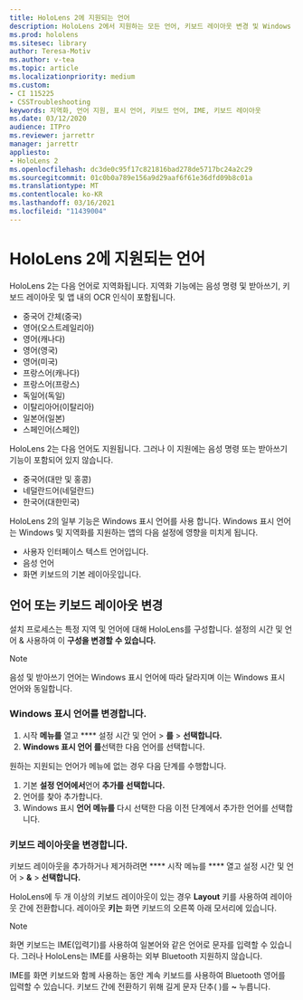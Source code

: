 ```yaml
---
title: HoloLens 2에 지원되는 언어
description: HoloLens 2에서 지원하는 모든 언어, 키보드 레이아웃 변경 및 Windows 표시 언어 업데이트에 대해 자세히 알아보습니다.
ms.prod: hololens
ms.sitesec: library
author: Teresa-Motiv
ms.author: v-tea
ms.topic: article
ms.localizationpriority: medium
ms.custom:
- CI 115225
- CSSTroubleshooting
keywords: 지역화, 언어 지원, 표시 언어, 키보드 언어, IME, 키보드 레이아웃
ms.date: 03/12/2020
audience: ITPro
ms.reviewer: jarrettr
manager: jarrettr
appliesto:
- HoloLens 2
ms.openlocfilehash: dc3de0c95f17c821816bad278de5717bc24a2c29
ms.sourcegitcommit: 01c0b0a789e156a9d29aaf6f61e36dfd09b8c01a
ms.translationtype: MT
ms.contentlocale: ko-KR
ms.lasthandoff: 03/16/2021
ms.locfileid: "11439004"
---
```

# <a name="supported-languages-for-hololens-2"></a>HoloLens 2에 지원되는 언어

HoloLens 2는 다음 언어로 지역화됩니다. 지역화 기능에는 음성 명령 및 받아쓰기, 키보드 레이아웃 및 앱 내의 OCR 인식이 포함됩니다.

- 중국어 간체(중국)
- 영어(오스트레일리아)
- 영어(캐나다)
- 영어(영국)
- 영어(미국)
- 프랑스어(캐나다)
- 프랑스어(프랑스)
- 독일어(독일)
- 이탈리아어(이탈리아)
- 일본어(일본)
- 스페인어(스페인)

HoloLens 2는 다음 언어도 지원됩니다. 그러나 이 지원에는 음성 명령 또는 받아쓰기 기능이 포함되어 있지 않습니다.

- 중국어(대만 및 홍콩)
- 네덜란드어(네덜란드)
- 한국어(대한민국)

HoloLens 2의 일부 기능은 Windows 표시 언어를 사용 합니다. Windows 표시 언어는 Windows 및 지역화를 지원하는 앱의 다음 설정에 영향을 미치게 됩니다.

- 사용자 인터페이스 텍스트 언어입니다.
- 음성 언어
- 화면 키보드의 기본 레이아웃입니다.

## <a name="change-the-language-or-keyboard-layout"></a>언어 또는 키보드 레이아웃 변경

설치 프로세스는 특정 지역 및 언어에 대해 HoloLens를 구성합니다. 설정의 시간 및 언어 & 사용하여 이 **구성을 변경할** **수 있습니다.**

> [!NOTE]  
> 음성 및 받아쓰기 언어는 Windows 표시 언어에 따라 달라지며 이는 Windows 표시 언어와 동일합니다.

### <a name="to-change-the-windows-display-language"></a>Windows 표시 언어를 변경합니다.

1. 시작 **메뉴를** 열고 **** 설정 시간 및 언어  >  **를**  >  **선택합니다.**
2. **Windows 표시 언어 를**선택한 다음 언어를 선택합니다.  

원하는 지원되는 언어가 메뉴에 없는 경우 다음 단계를 수행합니다.  

1. 기본 **설정 언어에서**언어 **추가를 선택합니다.**
2. 언어를 찾아 추가합니다.
3. Windows 표시 **언어 메뉴를** 다시 선택한 다음 이전 단계에서 추가한 언어를 선택합니다.

### <a name="to-change-the-keyboard-layout"></a>키보드 레이아웃을 변경합니다.

키보드 레이아웃을 추가하거나 제거하려면 **** 시작 메뉴를 **** 열고 설정 시간 및 언어  >  **&**  >  **선택합니다.**

HoloLens에 두 개 이상의 키보드 레이아웃이 있는 경우 **Layout** 키를 사용하여 레이아웃 간에 전환합니다. 레이아웃 **키는** 화면 키보드의 오른쪽 아래 모서리에 있습니다.

> [!NOTE]  
> 화면 키보드는 IME(입력기)를 사용하여 일본어와 같은 언어로 문자를 입력할 수 있습니다. 그러나 HoloLens는 IME를 사용하는 외부 Bluetooth 지원하지 않습니다.
>  
> IME를 화면 키보드와 함께 사용하는 동안 계속 키보드를 사용하여 Bluetooth 영어를 입력할 수 있습니다. 키보드 간에 전환하기 위해 길게 문자 단추( )를 **~** 누릅니다.
